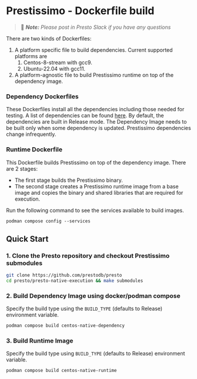 # Prestissimo - Dockerfile build

> 📝 _**Note:** Please post in Presto Slack if you have any questions_

There are two kinds of Dockerfiles:
1) A platform specific file to build dependencies. Current supported platforms are
   1) Centos-8-stream with gcc9.
   2) Ubuntu-22.04 with gcc11.
2) A platform-agnostic file to build Prestissimo runtime on top of the dependency image.
### Dependency Dockerfiles
These Dockerfiles install all the dependencies including those needed for testing.
A list of dependencies can be found [here](../../README.md).
By default, the dependencies are built in Release mode.
The Dependency Image needs to be built only when some dependency is updated.
Prestissimo dependencies change infrequently.

### Runtime Dockerfile
This Dockerfile builds Prestissimo on top of the dependency image.
There are 2 stages:
* The first stage builds the Prestissimo binary.
* The second stage creates a Prestissimo runtime image from
a base image and copies the binary and shared libraries that are required
for execution.

Run the following command to see the services available to build images.
```
podman compose config --services
```

## Quick Start

### 1. Clone the Presto repository and checkout Prestissimo submodules

```bash
git clone https://github.com/prestodb/presto
cd presto/presto-native-execution && make submodules
```

### 2. Build Dependency Image using docker/podman compose

Specify the build type using the ``BUILD_TYPE`` (defaults to Release)
environment variable.

```bash
podman compose build centos-native-dependency
```

### 3. Build Runtime Image

Specify the build type using ``BUILD_TYPE`` (defaults to Release)
environment variable.

```bash
podman compose build centos-native-runtime
```
